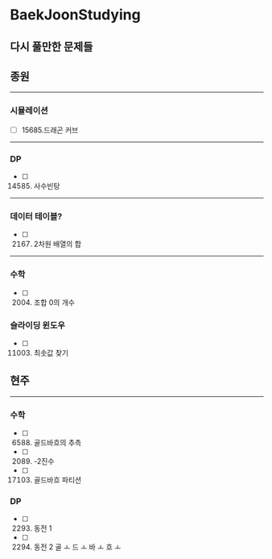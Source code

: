 # BaekJoonStudying

## 다시 풀만한 문제들

## 종원
---

### 시뮬레이션
- [ ] 15685.드래곤 커브


---
### DP
- [ ] 14585. 사수빈탕
---
### 데이터 테이블?
- [ ] 2167. 2차원 배열의 합
---
### 수학
- [ ] 2004. 조합 0의 개수

### 슬라이딩 윈도우
- [ ] 11003. 최솟값 찾기

## 현주
---

### 수학
- [ ] 6588. 골드바흐의 추측
- [ ] 2089. -2진수
- [ ] 17103. 골드바흐 파티션

### DP
- [ ] 2293. 동전 1
- [ ] 2294. 동전 2
골 ㅗ 드 ㅗ 바 ㅗ 흐 ㅗ
